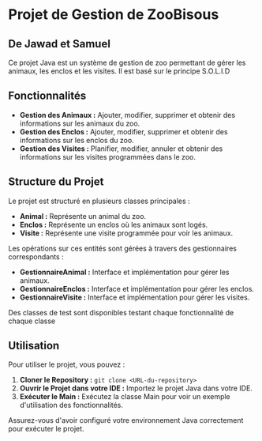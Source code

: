 # Projet de Gestion de ZooBisous

## De Jawad et Samuel

Ce projet Java est un système de gestion de zoo permettant de gérer les animaux, les enclos et les visites. Il est basé sur le principe S.O.L.I.D

## Fonctionnalités

- **Gestion des Animaux :** Ajouter, modifier, supprimer et obtenir des informations sur les animaux du zoo.
- **Gestion des Enclos :** Ajouter, modifier, supprimer et obtenir des informations sur les enclos du zoo.
- **Gestion des Visites :** Planifier, modifier, annuler et obtenir des informations sur les visites programmées dans le zoo.

## Structure du Projet

Le projet est structuré en plusieurs classes principales :

- **Animal :** Représente un animal du zoo.
- **Enclos :** Représente un enclos où les animaux sont logés.
- **Visite :** Représente une visite programmée pour voir les animaux.

Les opérations sur ces entités sont gérées à travers des gestionnaires correspondants :

- **GestionnaireAnimal :** Interface et implémentation pour gérer les animaux.
- **GestionnaireEnclos :** Interface et implémentation pour gérer les enclos.
- **GestionnaireVisite :** Interface et implémentation pour gérer les visites.

Des classes de test sont disponibles testant chaque fonctionnalité de chaque classe 

## Utilisation

Pour utiliser le projet, vous pouvez :

1. **Cloner le Repository :** `git clone <URL-du-repository>`
2. **Ouvrir le Projet dans votre IDE :** Importez le projet Java dans votre IDE.
3. **Exécuter le Main :** Exécutez la classe Main pour voir un exemple d'utilisation des fonctionnalités.


Assurez-vous d'avoir configuré votre environnement Java correctement pour exécuter le projet.


